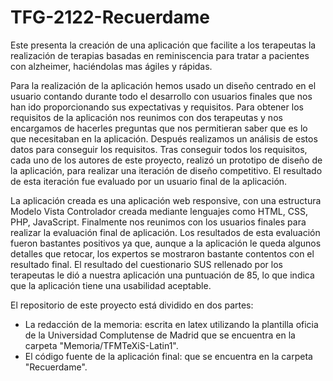 # TFG-2122-Recuerdame

Este  presenta la creación de una aplicación que facilite a los terapeutas la realización de terapias basadas en reminiscencia para tratar a pacientes con alzheimer, haciéndolas mas ágiles y rápidas.
 
Para la realización de la aplicación hemos usado un diseño centrado en el usuario contando durante todo el desarrollo con usuarios finales que nos han ido proporcionando sus expectativas y requisitos. Para obtener los requisitos de la aplicación nos reunimos con dos terapeutas y nos encargamos de hacerles preguntas que nos permitieran saber que es lo que necesitaban en la aplicación. Después realizamos un análisis de estos datos para conseguir los requisitos. Tras conseguir todos los requisitos, cada uno de los autores de este proyecto, realizó un prototipo de diseño de la aplicación, para realizar una iteración de diseño competitivo. El resultado de esta iteración fue evaluado por un usuario final de la aplicación.

La aplicación creada es una aplicación web responsive, con una estructura Modelo Vista Controlador creada mediante lenguajes como HTML, CSS, PHP, JavaScript.
Finalmente nos reunimos con los usuarios finales para realizar la evaluación final de aplicación. Los resultados de esta evaluación fueron bastantes positivos ya que, aunque a la aplicación le queda algunos detalles que retocar, los expertos se mostraron bastante contentos con el resultado final. El resultado del cuestionario SUS rellenado por los terapeutas le dió a nuestra aplicación una puntuación de 85, lo que indica que la aplicación tiene una usabilidad aceptable.

El repositorio de este proyecto está dividido en dos partes:
* La redacción de la memoria: escrita en latex utilizando la plantilla oficia de la Universidad Complutense de Madrid que se encuentra en la carpeta "Memoria/TFMTeXiS-Latin1".
* El código fuente de la aplicación final: que se encuentra en la carpeta "Recuerdame".
